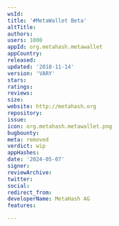 ```yaml
---
wsId: 
title: '#MetaWallet Beta'
altTitle: 
authors: 
users: 1000
appId: org.metahash.metawallet
appCountry: 
released: 
updated: '2018-11-14'
version: 'VARY'
stars: 
ratings: 
reviews: 
size: 
website: http://metahash.org
repository: 
issue: 
icon: org.metahash.metawallet.png
bugbounty: 
meta: removed
verdict: wip
appHashes: 
date: '2024-05-07'
signer: 
reviewArchive: 
twitter: 
social: 
redirect_from: 
developerName: MetaHash AG
features: 

---
```


